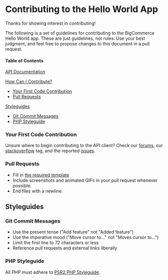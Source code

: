 # Contributing to the Hello World App

Thanks for showing interest in contributing!

The following is a set of guidelines for contributing to the BigCommerce Hello World app. These are just guidelines, not rules. Use your best judgment, and feel free to propose changes to this document in a pull request.

#### Table of Contents

[API Documentation](https://developer.bigcommerce.com/api)

[How Can I Contribute?](#how-can-i-contribute)
  * [Your First Code Contribution](#your-first-code-contribution)
  * [Pull Requests](#pull-requests)

[Styleguides](#styleguides)
  * [Git Commit Messages](#git-commit-messages)
  * [PHP Styleguide](#php-styleguide)

### Your First Code Contribution

Unsure where to begin contributing to the API client? Check our [forums](https://forum.bigcommerce.com/s/group/0F913000000HLjECAW), our [stackoverflow](https://stackoverflow.com/questions/tagged/bigcommerce) tag, and the reported [issues](https://github.com/bigcommerce/hello-world-app-php-silex/issues).

### Pull Requests

* Fill in [the required template](https://github.com/bigcommerce/hello-world-app-php-silex/pull/new/master)
* Include screenshots and animated GIFs in your pull request whenever possible.
* End files with a newline.

## Styleguides

### Git Commit Messages

* Use the present tense ("Add feature" not "Added feature")
* Use the imperative mood ("Move cursor to..." not "Moves cursor to...")
* Limit the first line to 72 characters or less
* Reference pull requests and external links liberally


### PHP Styleguide

All PHP must adhere to [PSR2 PHP Styleguide](https://github.com/php-fig/fig-standards/blob/master/accepted/PSR-2-coding-style-guide.md).
